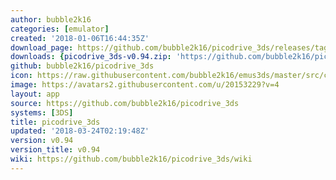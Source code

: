 ```yaml
---
author: bubble2k16
categories: [emulator]
created: '2018-01-06T16:44:35Z'
download_page: https://github.com/bubble2k16/picodrive_3ds/releases/tag/v0.94
downloads: {picodrive_3ds-v0.94.zip: 'https://github.com/bubble2k16/picodrive_3ds/releases/download/v0.94/picodrive_3ds-v0.94.zip'}
github: bubble2k16/picodrive_3ds
icon: https://raw.githubusercontent.com/bubble2k16/emus3ds/master/src/cores/picodrive/assets/icon.png
image: https://avatars2.githubusercontent.com/u/20153229?v=4
layout: app
source: https://github.com/bubble2k16/picodrive_3ds
systems: [3DS]
title: picodrive_3ds
updated: '2018-03-24T02:19:48Z'
version: v0.94
version_title: v0.94
wiki: https://github.com/bubble2k16/picodrive_3ds/wiki
---
```

